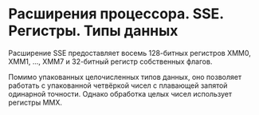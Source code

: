 # Расширения процессора. SSE. Регистры. Типы данных

Расширение SSE предоставляет восемь 128-битных регистров XMM0, XMM1, ...,
XMM7 и 32-битный регистр собственных флагов.

Помимо упакованных целочисленных типов данных, оно позволяет работать с
упакованной четвёркой чисел с плавающей запятой одинарной точности. Однако
обработка целых чисел использует регистры MMX.
